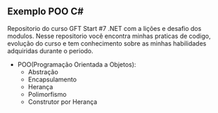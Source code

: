 ## Exemplo POO C#
Repositorio do curso GFT Start #7 .NET com a lições e desafio dos modulos. Nesse repositorio você encontra minhas praticas de codigo, evolução do curso e tem conhecimento sobre
as minhas habilidades adquiridas durante o periodo. 
 - POO(Programação Orientada a Objetos):
    - Abstração
    - Encapsulamento
    - Herança
    - Polimorfismo
    - Construtor por Herança